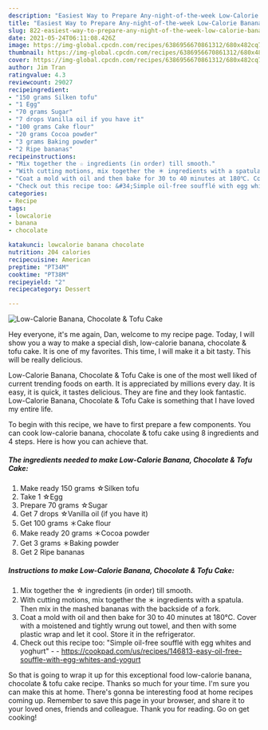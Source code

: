 ```yaml
---
description: "Easiest Way to Prepare Any-night-of-the-week Low-Calorie Banana, Chocolate &amp;amp; Tofu Cake"
title: "Easiest Way to Prepare Any-night-of-the-week Low-Calorie Banana, Chocolate &amp;amp; Tofu Cake"
slug: 822-easiest-way-to-prepare-any-night-of-the-week-low-calorie-banana-chocolate-and-amp-tofu-cake
date: 2021-05-24T06:11:08.426Z
image: https://img-global.cpcdn.com/recipes/6386956670861312/680x482cq70/low-calorie-banana-chocolate-tofu-cake-recipe-main-photo.jpg
thumbnail: https://img-global.cpcdn.com/recipes/6386956670861312/680x482cq70/low-calorie-banana-chocolate-tofu-cake-recipe-main-photo.jpg
cover: https://img-global.cpcdn.com/recipes/6386956670861312/680x482cq70/low-calorie-banana-chocolate-tofu-cake-recipe-main-photo.jpg
author: Jim Tran
ratingvalue: 4.3
reviewcount: 29027
recipeingredient:
- "150 grams Silken tofu"
- "1 Egg"
- "70 grams Sugar"
- "7 drops Vanilla oil if you have it"
- "100 grams Cake flour"
- "20 grams Cocoa powder"
- "3 grams Baking powder"
- "2 Ripe bananas"
recipeinstructions:
- "Mix together the ☆ ingredients (in order) till smooth."
- "With cutting motions, mix together the ＊ ingredients with a spatula. Then mix in the mashed bananas with the backside of a fork."
- "Coat a mold with oil and then bake for 30 to 40 minutes at 180℃. Cover with a moistened and tightly wrung out towel, and then with some plastic wrap and let it cool. Store it in the refrigerator."
- "Check out this recipe too: &#34;Simple oil-free soufflé with egg whites and yoghurt&#34;  https://cookpad.com/us/recipes/146813-easy-oil-free-souffle-with-egg-whites-and-yogurt"
categories:
- Recipe
tags:
- lowcalorie
- banana
- chocolate

katakunci: lowcalorie banana chocolate 
nutrition: 204 calories
recipecuisine: American
preptime: "PT34M"
cooktime: "PT38M"
recipeyield: "2"
recipecategory: Dessert

---
```



![Low-Calorie Banana, Chocolate &amp; Tofu Cake](https://img-global.cpcdn.com/recipes/6386956670861312/680x482cq70/low-calorie-banana-chocolate-tofu-cake-recipe-main-photo.jpg)

Hey everyone, it's me again, Dan, welcome to my recipe page. Today, I will show you a way to make a special dish, low-calorie banana, chocolate &amp; tofu cake. It is one of my favorites. This time, I will make it a bit tasty. This will be really delicious.

Low-Calorie Banana, Chocolate &amp; Tofu Cake is one of the most well liked of current trending foods on earth. It is appreciated by millions every day. It is easy, it is quick, it tastes delicious. They are fine and they look fantastic. Low-Calorie Banana, Chocolate &amp; Tofu Cake is something that I have loved my entire life.




To begin with this recipe, we have to first prepare a few components. You can cook low-calorie banana, chocolate &amp; tofu cake using 8 ingredients and 4 steps. Here is how you can achieve that.

<!--inarticleads1-->

##### The ingredients needed to make Low-Calorie Banana, Chocolate &amp; Tofu Cake:

1. Make ready 150 grams ☆Silken tofu
1. Take 1 ☆Egg
1. Prepare 70 grams ☆Sugar
1. Get 7 drops ☆Vanilla oil (if you have it)
1. Get 100 grams ＊Cake flour
1. Make ready 20 grams ＊Cocoa powder
1. Get 3 grams ＊Baking powder
1. Get 2 Ripe bananas




<!--inarticleads2-->

##### Instructions to make Low-Calorie Banana, Chocolate &amp; Tofu Cake:

1. Mix together the ☆ ingredients (in order) till smooth.
1. With cutting motions, mix together the ＊ ingredients with a spatula. Then mix in the mashed bananas with the backside of a fork.
1. Coat a mold with oil and then bake for 30 to 40 minutes at 180℃. Cover with a moistened and tightly wrung out towel, and then with some plastic wrap and let it cool. Store it in the refrigerator.
1. Check out this recipe too: &#34;Simple oil-free soufflé with egg whites and yoghurt&#34; -  - https://cookpad.com/us/recipes/146813-easy-oil-free-souffle-with-egg-whites-and-yogurt




So that is going to wrap it up for this exceptional food low-calorie banana, chocolate &amp; tofu cake recipe. Thanks so much for your time. I'm sure you can make this at home. There's gonna be interesting food at home recipes coming up. Remember to save this page in your browser, and share it to your loved ones, friends and colleague. Thank you for reading. Go on get cooking!

